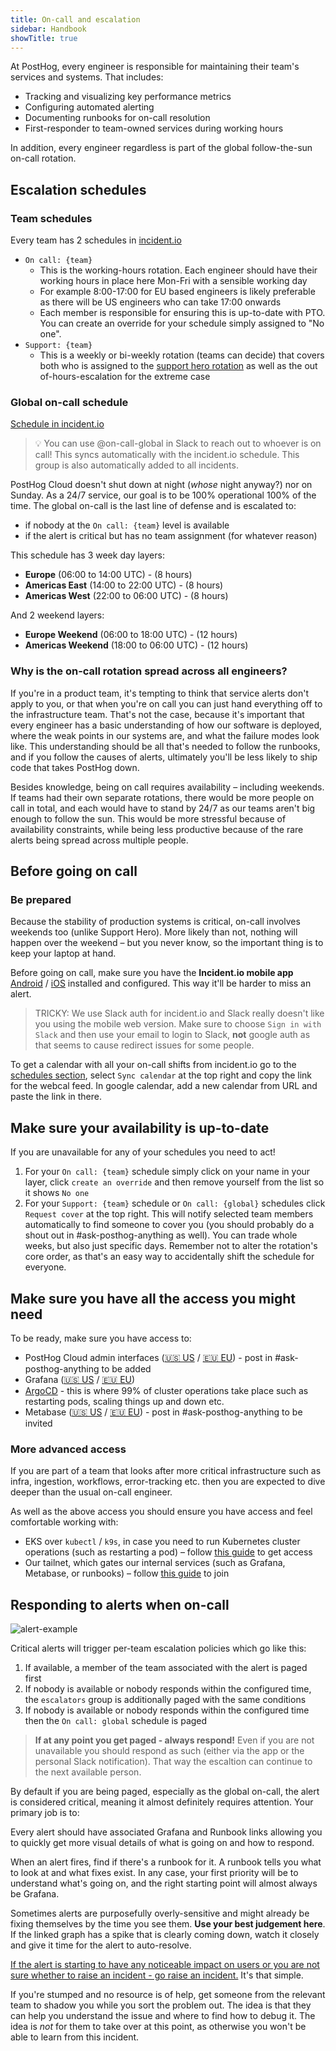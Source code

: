 ```yaml
---
title: On-call and escalation
sidebar: Handbook
showTitle: true
---
```


At PostHog, every engineer is responsible for maintaining their team's services and systems. That includes:
* Tracking and visualizing key performance metrics
* Configuring automated alerting
* Documenting runbooks for on-call resolution
* First-responder to team-owned services during working hours

In addition, every engineer regardless is part of the global follow-the-sun on-call rotation. 

## Escalation schedules

### Team schedules

Every team has 2 schedules in [incident.io](https://app.incident.io/posthog/on-call/schedules)
* `On call: {team}`
    - This is the working-hours rotation. Each engineer should have their working hours in place here Mon-Fri with a sensible working day
    - For example 8:00-17:00 for EU based engineers is likely preferable as there will be US engineers who can take 17:00 onwards
    - Each member is responsible for ensuring this is up-to-date with PTO. You can create an override for your schedule simply assigned to "No one".
* `Support: {team}`
    - This is a weekly or bi-weekly rotation (teams can decide) that covers both who is assigned to the [support hero rotation](/handbook/engineering/operations/support-hero) as well as the out of-hours-escalation for the extreme case

### Global on-call schedule

[Schedule in incident.io](https://app.incident.io/posthog/on-call/schedules/01K7PNGFNP8ZZSCSTBXKPVWVAZ)

> 💡 You can use @on-call-global in Slack to reach out to whoever is on call! This syncs automatically with the incident.io schedule. This group is also automatically added to all incidents.

PostHog Cloud doesn't shut down at night (_whose_ night anyway?) nor on Sunday. As a 24/7 service, our goal is to be 100% operational 100% of the time. The global on-call is the last line of defense and is escalated to:
* if nobody at the `On call: {team}` level is available
* if the alert is critical but has no team assignment (for whatever reason)

This schedule has 3 week day layers:
- **Europe** (06:00 to 14:00 UTC) - (8 hours)
- **Americas East** (14:00 to 22:00 UTC) - (8 hours)
- **Americas West**  (22:00 to 06:00 UTC) - (8 hours)

And 2 weekend layers:
- **Europe Weekend** (06:00 to 18:00 UTC) - (12 hours)
- **Americas Weekend** (18:00 to 06:00 UTC) - (12 hours)

### Why is the on-call rotation spread across all engineers?

If you're in a product team, it's tempting to think that service alerts don't apply to you, or that when you're on call you can just hand everything off to the infrastructure team. That's not the case, because it's important that every engineer has a basic understanding of how our software is deployed, where the weak points in our systems are, and what the failure modes look like. This understanding should be all that's needed to follow the runbooks, and if you follow the causes of alerts, ultimately you'll be less likely to ship code that takes PostHog down.

Besides knowledge, being on call requires availability – including weekends. If teams had their own separate rotations, there would be more people on call in total, and each would have to stand by 24/7 as our teams aren't big enough to follow the sun. This would be more stressful because of availability constraints, while being less productive because of the rare alerts being spread across multiple people.

## Before going on call

### Be prepared

Because the stability of production systems is critical, on-call involves weekends too (unlike Support Hero). More likely than not, nothing will happen over the weekend – but you never know, so the important thing is to keep your laptop at hand.

Before going on call, make sure you have the **Incident.io mobile app** [Android](https://play.google.com/store/apps/details?id=com.incidentio.incidentio&pli=1) / [iOS](https://apps.apple.com/us/app/incident-io/id6471268530) installed and configured. This way it'll be harder to miss an alert.

> TRICKY: We use Slack auth for incident.io and Slack really doesn't like you using the mobile web version. Make sure to choose `Sign in with Slack` and then use your email to login to Slack, **not** google auth as that seems to cause redirect issues for some people.

To get a calendar with all your on-call shifts from incident.io go to the [schedules section](https://app.incident.io/posthog/on-call/schedules), select `Sync calendar` at the top right and copy the link for the webcal feed. In google calendar, add a new calendar from URL and paste the link in there.


## Make sure your availability is up-to-date

If you are unavailable for any of your schedules you need to act!

1. For your `On call: {team}` schedule simply click on your name in your layer, click `create an override` and then remove yourself from the list so it shows `No one`
1. For your `Support: {team}` schedule or `On call: {global}` schedules click `Request cover` at the top right. This will notify selected team members automatically to find someone to cover you (you should probably do a shout out in #ask-posthog-anything as well). You can trade whole weeks, but also just specific days. Remember not to alter the rotation's core order, as that's an easy way to accidentally shift the schedule for everyone.

## Make sure you have all the access you might need

To be ready, make sure you have access to:

- PostHog Cloud admin interfaces ([🇺🇸 US](https://us.posthog.com/admin/)  / [🇪🇺 EU](https://eu.posthog.com/admin/)) - post in #ask-posthog-anything to be added
- Grafana ([🇺🇸 US](https://grafana.prod-us.posthog.dev/)  / [🇪🇺 EU](https://grafana.prod-eu.posthog.dev/))
- [ArgoCD](https://argocd-internal.internal.posthog.dev) - this is where 99% of cluster operations take place such as restarting pods, scaling things up and down etc.
- Metabase ([🇺🇸 US](https://metabase.prod-us.posthog.dev/)  / [🇪🇺 EU](https://metabase.prod-eu.posthog.dev/)) - post in #ask-posthog-anything to be invited


### More advanced access

If you are part of a team that looks after more critical infrastructure such as infra, ingestion, workflows, error-tracking etc. then you are expected to dive deeper than the usual on-call engineer.

As well as the above access you should ensure you have access and feel comfortable working with:
- EKS over `kubectl` / `k9s`, in case you need to run Kubernetes cluster operations (such as restarting a pod) – follow [this guide](https://runbooks.posthog.com/EKS/access) to get access
- Our tailnet, which gates our internal services (such as Grafana, Metabase, or runbooks) – follow [this guide](https://github.com/PostHog/posthog-cloud-infra/blob/main/terraform/environments/README.md#connect-to-a-service-hosted-in-our-internal-network) to join


## Responding to alerts when on-call

![alert-example](https://res.cloudinary.com/dmukukwp6/image/upload/w_500,c_limit,q_auto,f_auto/Screenshot_2025_10_27_at_08_42_11_f7508c7432.png)

Critical alerts will trigger per-team escalation policies which go like this:
1. If available, a member of the team associated with the alert is paged first
1. If nobody is available or nobody responds within the configured time, the `escalators` group is additionally paged with the same conditions
1. If nobody is available or nobody responds within the configured time then the `On call: global` schedule is paged

> **If at any point you get paged - always respond!** Even if you are not unavailable you should respond as such (either via the app or the personal Slack notification). That way the escaltion can continue to the next available person.

By default if you are being paged, especially as the global on-call, the alert is considered critical, meaning it almost definitely requires attention. Your primary job is to:

Every alert should have associated Grafana and Runbook links allowing you to quickly get more visual details of what is going on and how to respond.

When an alert fires, find if there's a runbook for it. A runbook tells you what to look at and what fixes exist. In any case, your first priority will be to understand what's going on, and the right starting point will almost always be Grafana. 

Sometimes alerts are purposefully overly-sensitive and might already be fixing themselves by the time you see them. **Use your best judgement here**. If the linked graph has a spike that is clearly coming down, watch it closely and give it time for the alert to auto-resolve.

[If the alert is starting to have any noticeable impact on users or you are not sure whether to raise an incident - go raise an incident.](/handbook/engineering/operations/incidents) It's that simple.

If you're stumped and no resource is of help, get someone from the relevant team to shadow you while you sort the problem out. The idea is that they can help you understand the issue and where to find how to debug it. The idea is _not_ for them to take over at this point, as otherwise you won't be able to learn from this incident.
